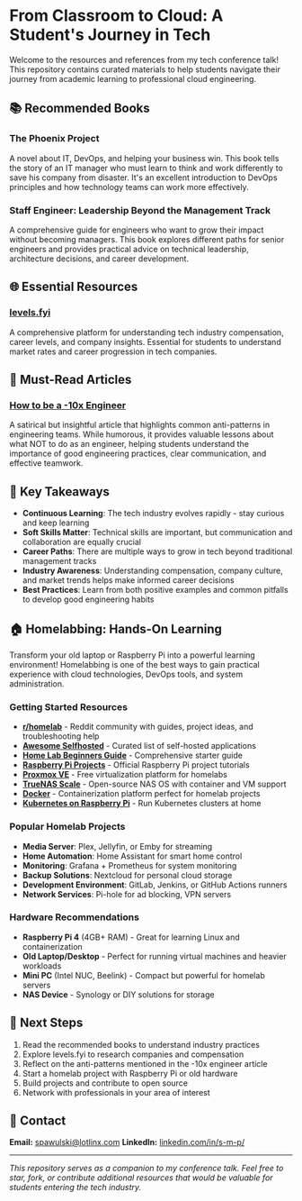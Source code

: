 # From Classroom to Cloud: A Student's Journey in Tech

Welcome to the resources and references from my tech conference talk! This repository contains curated materials to help students navigate their journey from academic learning to professional cloud engineering.

## 📚 Recommended Books

### The Phoenix Project
A novel about IT, DevOps, and helping your business win. This book tells the story of an IT manager who must learn to think and work differently to save his company from disaster. It's an excellent introduction to DevOps principles and how technology teams can work more effectively.

### Staff Engineer: Leadership Beyond the Management Track
A comprehensive guide for engineers who want to grow their impact without becoming managers. This book explores different paths for senior engineers and provides practical advice on technical leadership, architecture decisions, and career development.

## 🌐 Essential Resources

### [levels.fyi](https://levels.fyi)
A comprehensive platform for understanding tech industry compensation, career levels, and company insights. Essential for students to understand market rates and career progression in tech companies.

## 📖 Must-Read Articles

### [How to be a -10x Engineer](https://taylor.town/-10x)
A satirical but insightful article that highlights common anti-patterns in engineering teams. While humorous, it provides valuable lessons about what NOT to do as an engineer, helping students understand the importance of good engineering practices, clear communication, and effective teamwork.

## 🎯 Key Takeaways

- **Continuous Learning**: The tech industry evolves rapidly - stay curious and keep learning
- **Soft Skills Matter**: Technical skills are important, but communication and collaboration are equally crucial
- **Career Paths**: There are multiple ways to grow in tech beyond traditional management tracks
- **Industry Awareness**: Understanding compensation, company culture, and market trends helps make informed career decisions
- **Best Practices**: Learn from both positive examples and common pitfalls to develop good engineering habits

## 🏠 Homelabbing: Hands-On Learning

Transform your old laptop or Raspberry Pi into a powerful learning environment! Homelabbing is one of the best ways to gain practical experience with cloud technologies, DevOps tools, and system administration.

### Getting Started Resources

- **[r/homelab](https://reddit.com/r/homelab)** - Reddit community with guides, project ideas, and troubleshooting help
- **[Awesome Selfhosted](https://github.com/awesome-selfhosted/awesome-selfhosted)** - Curated list of self-hosted applications
- **[Home Lab Beginners Guide](https://www.reddit.com/r/homelab/wiki/beginnersguide)** - Comprehensive starter guide
- **[Raspberry Pi Projects](https://projects.raspberrypi.org/)** - Official Raspberry Pi project tutorials
- **[Proxmox VE](https://www.proxmox.com/en/proxmox-ve)** - Free virtualization platform for homelabs
- **[TrueNAS Scale](https://www.truenas.com/truenas-scale/)** - Open-source NAS OS with container and VM support
- **[Docker](https://docs.docker.com/get-started/)** - Containerization platform perfect for homelab projects
- **[Kubernetes on Raspberry Pi](https://kubernetes.io/docs/setup/production-environment/turnkey/on-premises/)** - Run Kubernetes clusters at home

### Popular Homelab Projects

- **Media Server**: Plex, Jellyfin, or Emby for streaming
- **Home Automation**: Home Assistant for smart home control
- **Monitoring**: Grafana + Prometheus for system monitoring
- **Backup Solutions**: Nextcloud for personal cloud storage
- **Development Environment**: GitLab, Jenkins, or GitHub Actions runners
- **Network Services**: Pi-hole for ad blocking, VPN servers

### Hardware Recommendations

- **Raspberry Pi 4** (4GB+ RAM) - Great for learning Linux and containerization
- **Old Laptop/Desktop** - Perfect for running virtual machines and heavier workloads
- **Mini PC** (Intel NUC, Beelink) - Compact but powerful for homelab servers
- **NAS Device** - Synology or DIY solutions for storage

## 🚀 Next Steps

1. Read the recommended books to understand industry practices
2. Explore levels.fyi to research companies and compensation
3. Reflect on the anti-patterns mentioned in the -10x engineer article
4. Start a homelab project with Raspberry Pi or old hardware
5. Build projects and contribute to open source
6. Network with professionals in your area of interest

## 📧 Contact

**Email:** [spawulski@lotlinx.com](mailto:spawulski@lotlinx.com)
**LinkedIn:** [linkedin.com/in/s-m-p/](https://www.linkedin.com/in/s-m-p/)

---

*This repository serves as a companion to my conference talk. Feel free to star, fork, or contribute additional resources that would be valuable for students entering the tech industry.*
